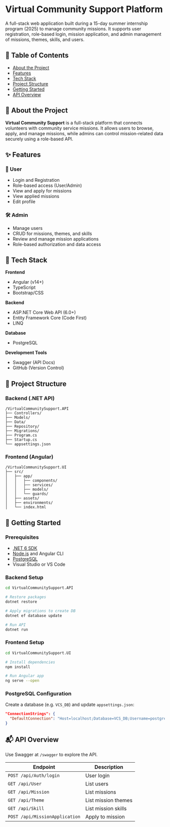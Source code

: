# Virtual Community Support Platform

A full-stack web application built during a 15-day summer internship program (2025) to manage community missions. It supports user registration, role-based login, mission application, and admin management of missions, themes, skills, and users.


## 📌 Table of Contents

- [About the Project](#about-the-project)
- [Features](#features)
- [Tech Stack](#tech-stack)
- [Project Structure](#project-structure)
- [Getting Started](#getting-started)
- [API Overview](#api-overview)


## 🧩 About the Project

**Virtual Community Support** is a full-stack platform that connects volunteers with community service missions. It allows users to browse, apply, and manage missions, while admins can control mission-related data securely using a role-based API.


## ✨ Features

### 👤 User

- Login and Registration
- Role-based access (User/Admin)
- View and apply for missions
- View applied missions
- Edit profile

### 🛠️ Admin

- Manage users
- CRUD for missions, themes, and skills
- Review and manage mission applications
- Role-based authorization and data access


## 🔧 Tech Stack

**Frontend**  
- Angular (v14+)  
- TypeScript  
- Bootstrap/CSS

**Backend**  
- ASP.NET Core Web API (6.0+)  
- Entity Framework Core (Code First)  
- LINQ

**Database**  
- PostgreSQL

**Development Tools**  
- Swagger (API Docs)  
- GitHub (Version Control)


## 📁 Project Structure

### Backend (.NET API)

```
/VirtualCommunitySupport.API
├── Controllers/
├── Models/
├── Data/
├── Repository/
├── Migrations/
├── Program.cs
├── Startup.cs
└── appsettings.json
```
### Frontend (Angular)

```
/VirtualCommunitySupport.UI
├── src/
│   ├── app/
│   │   ├── components/
│   │   ├── services/
│   │   ├── models/
│   │   └── guards/
│   ├── assets/
│   ├── environments/
│   └── index.html
```
## 🚀 Getting Started

### Prerequisites

- [.NET 6 SDK](https://dotnet.microsoft.com/download)
- [Node.js](https://nodejs.org/) and Angular CLI
- [PostgreSQL](https://www.postgresql.org/)
- Visual Studio or VS Code


### Backend Setup

```bash
cd VirtualCommunitySupport.API

# Restore packages
dotnet restore

# Apply migrations to create DB
dotnet ef database update

# Run API
dotnet run
````

### Frontend Setup

```bash
cd VirtualCommunitySupport.UI

# Install dependencies
npm install

# Run Angular app
ng serve --open
```

### PostgreSQL Configuration

Create a database (e.g. `VCS_DB`) and update `appsettings.json`:

```json
"ConnectionStrings": {
  "DefaultConnection": "Host=localhost;Database=VCS_DB;Username=postgres;Password=yourpassword"
}
```

## 📬 API Overview

Use Swagger at `/swagger` to explore the API.

| Endpoint                       | Description         |
| ------------------------------ | ------------------- |
| `POST /api/Auth/login`         | User login          |
| `GET /api/User`                | List users          |
| `GET /api/Mission`             | List missions       |
| `GET /api/Theme`               | List mission themes |
| `GET /api/Skill`               | List mission skills |
| `POST /api/MissionApplication` | Apply to mission    |
